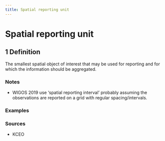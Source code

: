 ```yaml
---
title: Spatial reporting unit
---
```


# Spatial reporting unit

## 1 Definition

The smallest spatial object of interest that may be used for reporting and for which the information should be aggregated. 

### Notes 
- WIGOS 2019 use ‘spatial reporting interval’ probably assuming the observations are reported on a grid with regular spacing/intervals. 

### Examples 

### Sources
- KCEO